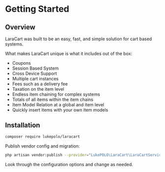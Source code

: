 # Getting Started

## Overview

LaraCart was built to be an easy, fast, and simple solution for cart based systems.

What makes LaraCart unique is what it includes out of the box:

- Coupons
- Session Based System
- Cross Device Support
- Multiple cart instances
- Fees such as a delivery fee
- Taxation on the item level
- Endless item chaining for complex systems
- Totals of all items within the item chains
- Item Model Relation at a global and item level
- Quickly insert items with your own item models

## Installation

```bash
composer require lukepolo/laracart
```

Publish vendor config and migration:

```bash
php artisan vendor:publish --provider="LukePOLO\LaraCart\LaraCartServiceProvider
```

Look through the configuration options and change as needed.
